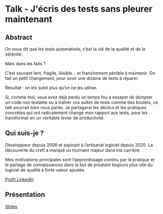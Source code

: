 # Talk - J'écris des tests sans pleurer maintenant

## Abstract

On nous dit que les tests automatisés, c’est la clé de la qualité et de la sérénité.

Mais dans les faits ?

C’est souvent lent, fragile, illisible… et franchement pénible à maintenir. On fait un petit changement, pour avoir une
dizaine de tests à réparer.

Résultat : on les subit plus qu’on ne les utilise.

Si, comme moi, vous avez déjà perdu un temps fou à essayer de dompter un code non testable ou à traîner vos suites de
tests comme des boulets, ce talk pourrait bien vous parler. Je partagerai les déclics et les pratiques concrètes qui ont
radicalement changé mon rapport aux tests, pour les transformer en un véritable levier de productivité.

## Qui suis-je ?

Développeur depuis 2008 et aspirant à l’artisanat logiciel depuis 2020. La découverte du craft a marqué un tournant
majeur dans ma carrière.

Mes motivations principales sont l’apprentissage continu par la pratique et le partage de connaissances dans le but de
produire toujours plus vite du logiciel de qualité à forte valeur ajoutée.

[Profil LinkedIn](https://www.linkedin.com/in/jeremy-sorant/)

## Présentation

[Slides](slides.pdf)